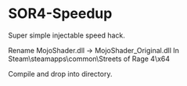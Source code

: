 # SOR4-Speedup
Super simple injectable speed hack. 

Rename 
  MojoShader.dll -> MojoShader_Original.dll
In 
  Steam\steamapps\common\Streets of Rage 4\x64
  
Compile and drop into directory.
